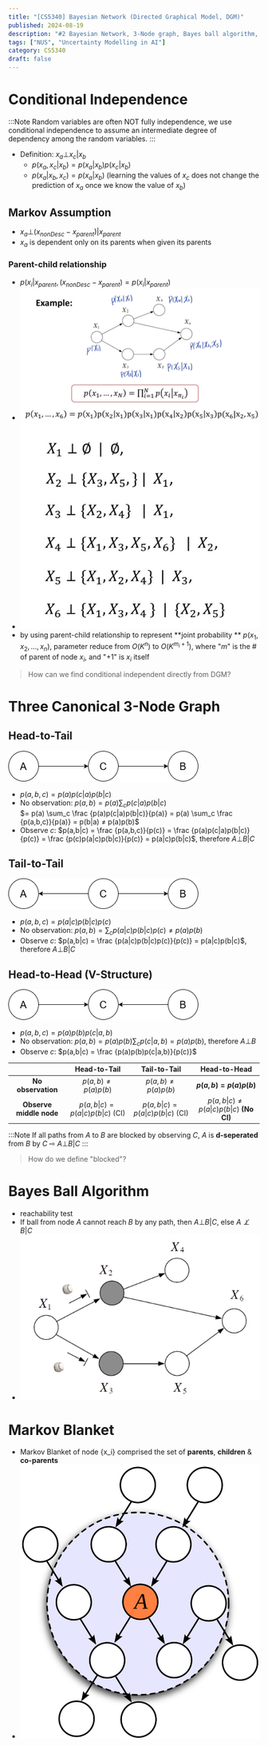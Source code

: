 ```yaml
---
title: "[CS5340] Bayesian Network (Directed Graphical Model, DGM)"
published: 2024-08-19
description: "#2 Bayesian Network, 3-Node graph, Bayes ball algorithm, Markov blanket"
tags: ["NUS", "Uncertainty Modelling in AI"]
category: CS5340
draft: false
---
```


# Conditional Independence

:::Note
Random variables are often NOT fully independence, we use conditional independence to assume an intermediate degree of dependency among the random variables.
:::

- Definition: $x_a ⊥ x_c | x_b$
    - $p(x_a, x_c | x_b) = p(x_a|x_b)p(x_c|x_b)$
    - $p(x_a|x_b,x_c) = p(x_a|x_b)$ (learning the values of $x_c$ does not change the prediction of $x_a$ once we know the value of $x_b$)

## Markov Assumption
- $x_a ⊥ (x_{nonDesc} - x_{parent}) | x_{parent}$
- $x_a$ is dependent only on its parents when given its parents
    
### Parent-child relationship
- $p(x_i | x_{parent}, (x_{nonDesc} - x_{parent}) = p(x_i | x_{parent})$
- ![parent-child example](parent_child_example.png)
- ![conditional independent](ci.png)
- by using parent-child relationship to represent  **joint probability ** $p(x_1, x_2, ..., x_n)$, parameter reduce from $O(K^n)$ to $O(K^{m_i + 1})$, where "$m$" is the # of parent of node $x_i$, and "$+1$" is $x_i$ itself

> How can we find conditional independent directly from DGM?

# Three Canonical 3-Node Graph
## Head-to-Tail 
![head to tail](head_to_tail.png)
- $p(a,b,c)=p(a)p(c|a)p(b|c)$
- No observation: $p(a,b)=p(a) \sum_c p(c|a)p(b|c)$  
    $= p(a) \sum_c \frac {p(a)p(c|a)p(b|c)}{p(a)} = p(a) \sum_c \frac {p(a,b,c)}{p(a)} = p(b|a) ≠ p(a)p(b)$
- Observe $c$: $p(a,b|c) = \frac {p(a,b,c)}{p(c)} = \frac {p(a)p(c|a)p(b|c)}{p(c)} = \frac {p(c)p(a|c)p(b|c)}{p(c)} = p(a|c)p(b|c)$, therefore $A⊥B|C$

## Tail-to-Tail
![tail to tail](tail_to_tail.png)
- $p(a,b,c) = p(a|c)p(b|c)p(c)$
- No observation: $p(a,b) = \sum_c p(a|c)p(b|c)p(c) ≠ p(a)p(b)$
- Observe $c$: $p(a,b|c) = \frac {p(a|c)p(b|c)p(c)}{p(c)} = p(a|c)p(b|c)$, therefore $A⊥B|C$

## Head-to-Head (V-Structure)
![head to head](head_to_head.png)
- $p(a,b,c) = p(a)p(b)p(c|a,b)$
- No observation: $p(a,b) = p(a)p(b) \sum_c p(c|a,b) = p(a)p(b)$, therefore $A⊥B$
- Observe $c$: $p(a,b|c) = \frac {p(a)p(b)p(c|a,b)}{p(c)}$

|                         |          **Head-to-Tail**         |         **Tail-to-Tail**        |            **Head-to-Head**            |
|:-----------------------:|:---------------------------------:|:-------------------------------:|:--------------------------------------:|
|    **No observation**   |         $p(a,b)≠p(a)p(b)$         |        $p(a,b)≠p(a)p(b)$        |          **$p(a,b)=p(a)p(b)$**         |
| **Observe middle node** | $p(a,b\|c) = p(a\|c)p(b\|c)$ (CI) | $p(a,b\|c)=p(a\|c)p(b\|c)$ (CI) | $p(a,b\|c)≠p(a\|c)p(b\|c)$ **(No CI)** |

:::Note
If all paths from $A$ to $B$ are blocked by observing $C$, $A$ is **d-seperated** from $B$ by $C$
⇨ $A⊥B|C$
:::

> How do we define "blocked"?

# Bayes Ball Algorithm
- reachability test
- If ball from node $A$ cannot reach $B$ by any path, then $A⊥B|C$, else $A \not\perp B|C$
- ![Bayes ball algorithm](bayes_ball_algo.png)

# Markov Blanket
- Markov Blanket of node {x_i} comprised the set of **parents**, **children** & **co-parents**
- ![markov blanket](markov_blanket.png)
